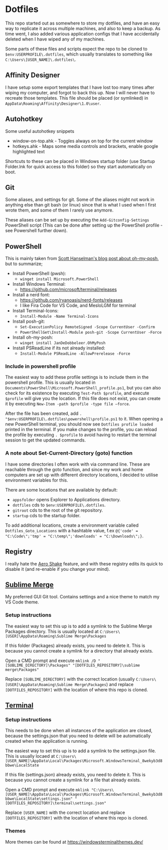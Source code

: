 # Dotfiles

This repo started out as somewhere to store my dotfiles, and have an easy way to replicate it across multiple machines, and also to keep a backup. As time went, I also added various application configs that I have accidentally deleted when I have wiped any of my machines.

Some parts of these files and scripts expect the repo to be cloned to `$env:USERPROFILE\.dotfiles`, which usually translates to something like `C:\Users\[USER_NAME]\.dotfiles\`.

## Affinity Designer

I have setup some export templates that I have lost too many times after wiping my computer, and forgot to back this up. Now I will never have to recreate those templates. This file should be placed (or symlinked) in `AppData\Roaming\Affinity\Designer\1.0\user`.

## Autohotkey

Some useful autohotkey snippets

- window-on-top.ahk - Toggles always on top for the current window
- hotkeys.ahk - Maps some media controls and brackets, enable google highlighted text

Shortcuts to these can be placed in Windows startup folder (use Startup Folder.lnk for quick access to this folder) so they start automatically on boot.

## Git

Some aliases, and settings for git. Some of the aliases might not work in anything else than git bash (or linux) since that is what I used when I first wrote them, and some of them I rarely use anymore.

These aliases can be set up by executing the `Add-Gitconfig-Settings` PowerShell script (This can be done after setting up the PowerShell profile - see Powershell further down).

## PowerShell

This is mainly taken from [Scott Hanselman's blog post about oh-my-posh](https://www.hanselman.com/blog/my-ultimate-powershell-prompt-with-oh-my-posh-and-the-windows-terminal), but to summarize;

- Install PowerShell (pwsh):
  - `winget install Microsoft.PowerShell`
- Install Windows Terminal:
  - https://github.com/microsoft/terminal/releases
- Install a nerd font:
  - https://github.com/ryanoasis/nerd-fonts/releases
  - I like Fira Code for VS Code, and MesloLGM for terminal
- Install Terminal-Icons:
  - `Install-Module -Name Terminal-Icons`
- Install posh-git:
  - `Set-ExecutionPolicy RemoteSigned -Scope CurrentUser -Confirm`
  - `PowerShellGet\Install-Module posh-git -Scope CurrentUser -Force`
- Install oh-my-posh:
  - `winget install JanDeDobbeleer.OhMyPosh`
- Install PSReadLine if its not already installed:
  - `Install-Module PSReadLine -AllowPrerelease -Force`

### Include in powershell profile

The easiest way to add these profile settings is to include them in the powershell profile. This is usually located in `Documents\PowerShell\Microsoft.PowerShell_profile.ps1`, but you can also check for its existence by executing `Test-Path $profile`, and execute `$profile` will give you the location. If this file does not exist, you can create it by executing `New-Item -path $profile -type file –force`.

After the file has been created, add `. "$env:USERPROFILE\.dotfiles\powershell\profile.ps1` to it. When opening a new PowerShell terminal, you should now see `Dotfiles profile loaded` printed in the terminal. If you make changes to the profile, you can reload the profile by executing `. $profile` to avoid having to restart the terminal session to get the updated commands.

### A note about Set-Current-Directory (goto) function

I have some directories I often work with via command line. These are reachable through the goto function, and since my work and home computers are set up with different directory locations, I decided to utilise environment variables for this.

There are some locations that are available by default:

- `appsfolder` opens Explorer to Applications directory.
- `dotfiles` cds to `$env:USERPROFILE\.dotfiles`.
- `gitroot` cds to the root of the git repository.
- `startup` cds to the startup folder.

To add additional locations, create a environment variable called `Dotfiles_Goto_Locations` with a hashtable value, f.ex `@{'code' = "C:\Code\";'tmp' = "C:\temp\";'downloads' = "C:\Downloads\";}`.

## Registry

I really hate the [Aero Shake](https://www.howtogeek.com/howto/windows-7/disable-aero-shake-in-windows-7/) feature, and with these registry edits its quick to disable it (and re-enable if you change your mind).

## [Sublime Merge](https://www.sublimemerge.com/)

My preferred GUI Git tool. Contains settings and a nice theme to match my VS Code theme.

### Setup instructions

The easiest way to set this up is to add a symlink to the Sublime Merge Packages directory. This is usually located at `C:\Users\[USER]\AppData\Roaming\Sublime Merge\Packages`

If this folder (Packages) already exists, you need to delete it. This is because you cannot create a symlink for a directory that already exists.

Open a CMD prompt and execute `mklink /D "[SUBLIME_DIRECTORY]\Packages" "[DOTFILES_REPOSITORY]\sublime merge\Packages"`

Replace `[SUBLIME_DIRECTORY]` with the correct location (usually `C:\Users\[USER]\AppData\Roaming\Sublime Merge\Packages`) and replace `[DOTFILES_REPOSITORY]` with the location of where this repo is cloned.

## [Terminal](https://github.com/microsoft/terminal/)

### Setup instructions

This needs to be done when all instances of the application are closed, because the settings.json that you need to delete will be automatically created when the application is running.

The easiest way to set this up is to add a symlink to the settings.json file. This is usually locaed at `C:\Users\[USER_NAME]\AppData\Local\Packages\Microsoft.WindowsTerminal_8wekyb3d8bbwe\LocalState`

If this file (settings.json) already exists, you need to delete it. This is because you cannot create a symlink for a file that already exists.

Open a CMD prompt and execute `mklink "C:\Users\[USER_NAME]\AppData\Local\Packages\Microsoft.WindowsTerminal_8wekyb3d8bbwe\LocalState\settings.json" "[DOTFILES_REPOSITORY]\terminal\settings.json"`

Replace `[USER_NAME]` with the correct location and replace `[DOTFILES_REPOSITORY]` with the location of where this repo is cloned.

### Themes

More themes can be found at https://windowsterminalthemes.dev/
